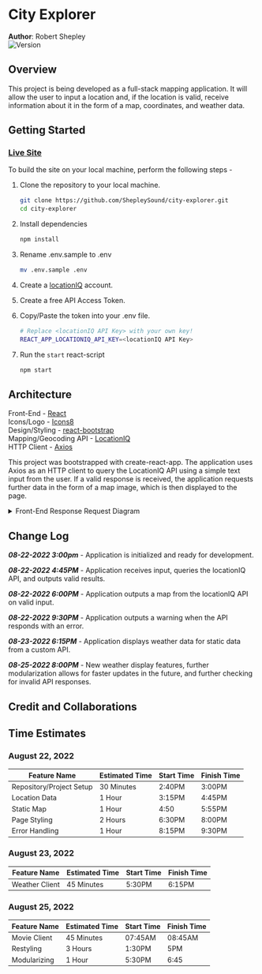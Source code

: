 # City Explorer

**Author**: Robert Shepley  
![Version](https://img.shields.io/github/package-json/v/shepleysound/city-explorer)

## Overview

This project is being developed as a full-stack mapping application. It will allow the user to input a location and, if the location is valid, receive information about it in the form of a map, coordinates, and weather data.

## Getting Started

### [Live Site](https://shepleysound-city-explorer.netlify.app/)

To build the site on your local machine, perform the following steps -

1. Clone the repository to your local machine.

   ```bash
   git clone https://github.com/ShepleySound/city-explorer.git
   cd city-explorer
   ```

2. Install dependencies

   ```bash
   npm install
   ```

3. Rename .env.sample to .env

   ```bash
   mv .env.sample .env
   ```

4. Create a [locationIQ](https://locationiq.com/) account.
5. Create a free API Access Token.
6. Copy/Paste the token into your .env file.

   ```bash
   # Replace <locationIQ API Key> with your own key! 
   REACT_APP_LOCATIONIQ_API_KEY=<locationIQ API Key>
   ```

7. Run the `start` react-script

   ```bash
   npm start
   ```

## Architecture
<!-- Provide a detailed description of the application design. What technologies (languages, libraries, etc) you're using, and any other relevant design information. -->
Front-End - [React](https://reactjs.org/)  
Icons/Logo - [Icons8](icons8.com)  
Design/Styling - [react-bootstrap](https://react-bootstrap.github.io/)  
Mapping/Geocoding API - [LocationIQ](https://locationiq.com/)  
HTTP Client - [Axios](https://www.npmjs.com/package/axios)

This project was bootstrapped with create-react-app. The application uses Axios as an HTTP client to query the LocationIQ API using a simple text input from the user. If a valid response is received, the application requests further data in the form of a map image, which is then displayed to the page.

<details><summary>Front-End Response Request Diagram</summary>

![Request Response Diagram](docs/cityexplorer-requestresponse-diagram.jpg)

</details>

## Change Log
<!-- Use this area to document the iterative changes made to your application as each feature is successfully implemented. Use time stamps. Here's an example:
-->

***08-22-2022 3:00pm*** - Application is initialized and ready for development.  

***08-22-2022 4:45PM*** - Application receives input, queries the locationIQ API, and outputs valid results.  

***08-22-2022 6:00PM*** - Application outputs a map from the locationIQ API on valid input.  

***08-22-2022 9:30PM*** - Application outputs a warning when the API responds with an error.  

***08-23-2022 6:15PM*** - Application displays weather data for static data from a custom API.

***08-25-2022 8:00PM*** - New weather display features, further modularization allows for faster updates in the future, and further checking for invalid API responses.

## Credit and Collaborations
<!-- Give credit (and a link) to other people or resources that helped you build this application. -->

## Time Estimates

### August 22, 2022

| Feature Name | Estimated Time | Start Time | Finish Time |
| ------------ | -------------- | ---------- | ----------- |
| Repository/Project Setup | 30 Minutes | 2:40PM | 3:00PM |
| Location Data | 1 Hour | 3:15PM | 4:45PM |
| Static Map | 1 Hour | 4:50 | 5:55PM |
| Page Styling | 2 Hours | 6:30PM | 8:00PM |
| Error Handling | 1 Hour | 8:15PM | 9:30PM |

### August 23, 2022

| Feature Name | Estimated Time | Start Time | Finish Time |
| ------------ | -------------- | ---------- | ----------- |
| Weather Client | 45 Minutes | 5:30PM | 6:15PM |

### August 25, 2022

| Feature Name | Estimated Time | Start Time | Finish Time |
| ------------ | -------------- | ---------- | ----------- |
| Movie Client | 45 Minutes | 07:45AM | 08:45AM |
| Restyling | 3 Hours | 1:30PM | 5PM |
| Modularizing | 1 Hour | 5:30PM | 6:45 |
